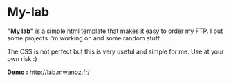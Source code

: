 My-lab
======

**"My lab"** is a simple html template that makes it easy to order my FTP. I put some projects I'm working on and some random stuff.

The CSS is not perfect but this is very useful and simple for me.
Use at your own risk :)

**Demo :** http://lab.mwanoz.fr/
